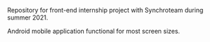 Repository for front-end internship project with Synchroteam during summer 2021.

Android mobile application functional for most screen sizes.
